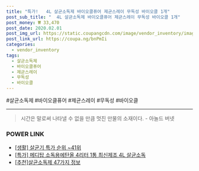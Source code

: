 ```yaml
--- 
title: "특가!   4L 살균소독제 바이오클퓨어 제균스레이 무독성 바이오클 1개" 
post_sub_title: "  4L 살균소독제 바이오클퓨어 제균스레이 무독성 바이오클 1개" 
post_money: ₩ 33,470 
post_date: 2020.02.01 
post_img_url: https://static.coupangcdn.com/image/vendor_inventory/images/2019/01/14/1/4/91c3f974-2b08-46fe-afee-7c4686ccf6d5.jpg 
post_link_url: https://coupa.ng/bnPmIi 
categories: 
  - vendor_inventory 
tags: 
  - 살균소독제 
  - 바이오클퓨어 
  - 제균스레이 
  - 무독성 
  - 바이오클 
--- 
```

  #살균소독제 #바이오클퓨어 #제균스레이 #무독성 #바이오클 
<hr> 

> 시간은 말로써 나타낼 수 없을 만큼 멋진 만물의 소재이다. - 아놀드 버넷 


### POWER LINK

* <a href="https://blog.naver.com/sakai111/221792141502" target="_blank"> [생활] 살균기 특가 순위 ~41위</a>
* <a href="https://blog.naver.com/santokki14/221791365200" target="_blank">[특가] 메디탑 소독용에탄올 4리터 1통 최신제조 4L 살균소독</a>
* <a href="https://blog.naver.com/fasyy4321/221785515987" target="_blank">[추천]살균소독제 47가지 정보</a>

